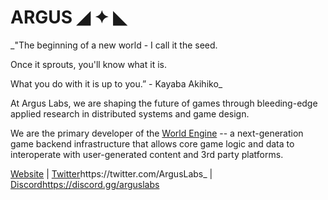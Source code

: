 # ARGUS ◢ ✦ ◣

_"The beginning of a new world - I call it the seed.

Once it sprouts, you'll know what it is.

What you do with it is up to you.” - Kayaba Akihiko_

At Argus Labs, we are shaping the future of games through bleeding-edge applied research in distributed systems and game design.

We are the primary developer of the [World Engine](https://github.com/argus-labs/world-engine) -- a next-generation game backend infrastructure that allows core game logic and data to interoperate with user-generated content and 3rd party platforms.

[Website](https://argus.gg/) | [Twitter](https://twitter.com/ArgusLabs_)https://twitter.com/ArgusLabs_  | [Discord](https://discord.gg/arguslabs)https://discord.gg/arguslabs
